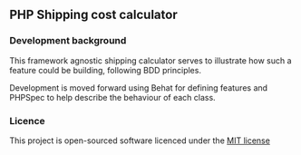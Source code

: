 ## PHP Shipping cost calculator

### Development background

This framework agnostic shipping calculator serves to illustrate how such a feature could be building, following 
BDD principles.

Development is moved forward using Behat for defining features and PHPSpec to help describe the behaviour of each class.

### Licence

This project is open-sourced software licenced under the [MIT license](http://opensource.org/licenses/MIT)